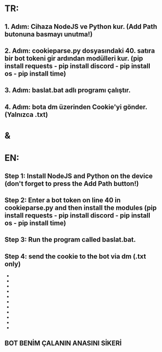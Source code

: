 # TR:
## 1. Adım: Cihaza NodeJS ve Python kur. (Add Path butonuna basmayı unutma!) 
## 2. Adım: cookieparse.py dosyasındaki 40. satıra bir bot tokeni gir ardından modülleri kur. (pip install requests - pip install discord - pip install os - pip install time)
## 3. Adım: baslat.bat adlı programı çalıştır. 
## 4. Adım: bota dm üzerinden Cookie'yi gönder. (Yalnızca .txt)
 
# &

# EN:
## Step 1: Install NodeJS and Python on the device (don't forget to press the Add Path button!) 
## Step 2: Enter a bot token on line 40 in cookieparse.py and then install the modules (pip install requests - pip install discord - pip install os - pip install time)
## Step 3: Run the program called baslat.bat. 
## Step 4: send the cookie to the bot via dm (.txt only)

-
-
-
-
-
-
-
-
-
-
-

## BOT BENİM ÇALANIN ANASINI SİKERİ
